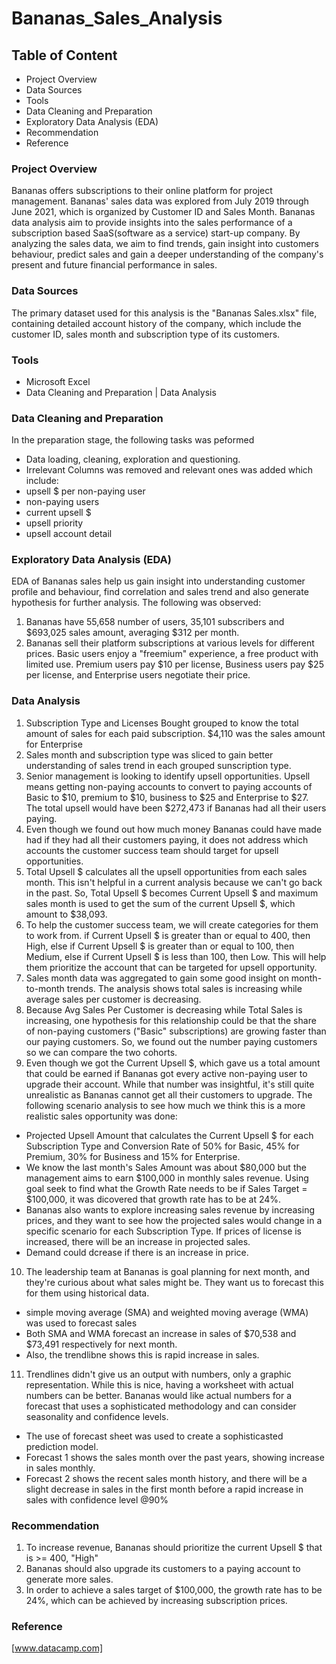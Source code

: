 # Bananas_Sales_Analysis
## Table of Content
 - Project Overview
 - Data Sources
 - Tools
 - Data Cleaning and Preparation
 - Exploratory Data Analysis (EDA)
 - Recommendation
 - Reference

### Project Overview

Bananas offers subscriptions to their online platform for project management. Bananas' sales data was explored from July 2019 through June 2021, which is organized by Customer ID and Sales Month. Bananas data analysis aim to provide insights into the sales performance of a subscription based SaaS(software as a service) start-up company. By analyzing the sales data, we aim to find trends, gain insight into customers behaviour, predict sales and gain a deeper understanding of the company's present and future financial performance in sales.

### Data Sources

The primary dataset used for this analysis is the "Bananas Sales.xlsx" file, containing detailed account history of the company, which include the customer ID, sales month and subscription type of its customers.

### Tools

- Microsoft Excel
- Data Cleaning and Preparation | Data Analysis

### Data Cleaning and Preparation
In the preparation stage, the following tasks was peformed
- Data loading, cleaning, exploration and questioning.
 - Irrelevant Columns was removed and relevant ones was added which include:
 - upsell $ per non-paying user
 - non-paying users
 - current upsell $
 - upsell priority
 - upsell account detail

### Exploratory Data Analysis (EDA)
EDA of Bananas sales help us gain insight into understanding customer profile and behaviour, find correlation and sales trend and also generate hypothesis for further analysis. The following was observed:
1. Bananas have 55,658 number of users, 35,101 subscribers and $693,025 sales amount, averaging $312 per month.
2. Bananas sell their platform subscriptions at various levels for different prices. Basic users enjoy a "freemium" experience, a free product with limited use. Premium users pay $10 per license, Business users pay $25 per license, and Enterprise users negotiate their price.

### Data Analysis
1. Subscription Type and Licenses Bought grouped to know the total amount of sales for each paid subscription. $4,110 was the sales amount for Enterprise
2. Sales month and subscription type was sliced to gain better understanding of sales trend in each grouped sunscription type.
3. Senior management is looking to identify upsell opportunities. Upsell means getting non-paying accounts to convert to paying accounts of Basic to $10, premium to $10, business to $25 and Enterprise to $27. The total upsell would have been $272,473 if Bananas had all their users paying.
4. Even though we found out how much money Bananas could have made had if they had all their customers paying, it does not address which accounts the customer success team should target for upsell opportunities.
5. Total Upsell $ calculates all the upsell opportunities from each sales month. This isn't helpful in a current analysis because we can't go back in the past. So, Total Upsell $ becomes Current Upsell $ and maximum sales month is used to get the sum of the current Upsell $, which amount to $38,093.
6. To help the customer success team, we will create categories for them to work from.  if Current Upsell $ is greater than or equal to 400, then High, else if Current Upsell $ is greater than or equal to 100, then Medium, else if Current Upsell $ is less than 100, then Low. This will help them prioritize the account that can be targeted for upsell opportunity.
7. Sales month data was aggregated to gain some good insight on month-to-month trends. The analysis shows total sales is increasing while average sales per customer is decreasing.
8. Because Avg Sales Per Customer is decreasing while Total Sales is increasing, one hypothesis for this relationship could be that the share of non-paying customers ("Basic" subscriptions) are growing faster than our paying customers. So, we found out the number paying customers so we can compare the two cohorts.
9. Even though we got the Current Upsell $, which gave us a total amount that could be earned if Bananas got every active non-paying user to upgrade their account.
While that number was insightful, it's still quite unrealistic as Bananas cannot get all their customers to upgrade. The following scenario analysis to see how much we think this is a more realistic sales opportunity was done:
- Projected Upsell Amount that calculates the Current Upsell $ for each Subscription Type and Conversion Rate of 50% for Basic, 45% for Premium, 30% for Business and 15% for Enterprise.
- We know the last month's Sales Amount was about $80,000 but the management aims to earn $100,000 in monthly sales revenue. Using goal seek to find what the Growth Rate needs to be if Sales Target = $100,000, it was dicovered that growth rate has to be at 24%.
- Bananas also wants to explore increasing sales revenue by increasing prices, and they want to see how the projected sales would change in a specific scenario for each Subscription Type. If prices of license is increased, there will be an increase in projected sales.
 - Demand could dcrease if there is an increase in price. 

10. The leadership team at Bananas is goal planning for next month, and they're curious about what sales might be. They want us to forecast this for them using historical data.
- simple moving average (SMA) and weighted moving average (WMA) was used to forecast sales
- Both SMA and WMA forecast an increase in sales of $70,538 and $73,491 respectively for next month.
- Also, the trendlibne shows this is rapid increase in sales.

11. Trendlines didn't give us an output with numbers, only a graphic representation. While this is nice, having a worksheet with actual numbers can be better. Bananas would like actual numbers for a forecast that uses a sophisticated methodology and can consider seasonality and confidence levels.
- The use of forecast sheet was used to create a sophisticasted prediction model.
- Forecast 1 shows the sales month over the past years, showing increase in sales monthly.
- Forecast 2 shows the recent sales month history, and there will be a slight decrease in sales in the first month before a rapid increase in sales with confidence level @90%

### Recommendation
1. To increase revenue, Bananas should prioritize the current Upsell $ that is >= 400, "High"
2. Bananas should also upgrade its customers to a paying account to generate more sales.
3. In order to achieve a sales target of $100,000, the growth rate has to be 24%, which can be achieved by increasing subscription prices.

### Reference
[www.datacamp.com]


